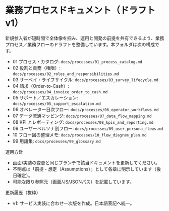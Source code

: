 # 業務プロセスドキュメント（ドラフト v1）

新規参入者が短時間で全体像を掴み、運用と開発の前提を共有できるよう、業務プロセス／業務フローのドラフトを整備しています。本フォルダは次の構成です。

- 01 プロセス・カタログ: `docs/processes/01_process_catalog.md`
- 02 役割と責務（権限）: `docs/processes/02_roles_and_responsibilities.md`
- 03 サーベイ・ライフサイクル: `docs/processes/03_survey_lifecycle.md`
- 04 請求（Order-to-Cash）: `docs/processes/04_invoice_order_to_cash.md`
- 05 サポート／エスカレーション: `docs/processes/05_support_escalation.md`
- 06 オペレーター日次フロー: `docs/processes/06_operator_workflows.md`
- 07 データ流通マッピング: `docs/processes/07_data_flow_mapping.md`
- 08 KPI とレポーティング: `docs/processes/08_kpis_and_reporting.md`
- 09 ユーザーペルソナ別フロー: `docs/processes/09_user_persona_flows.md`
- 10 フロー図の整理メモ: `docs/processes/10_flow_diagram_plan.md`
- 99 用語集: `docs/processes/99_glossary.md`

運用方針
- 画面/実装の変更と同じブランチで該当ドキュメントを更新してください。
- 不明点は「前提・想定（Assumptions）」として各章に明示しています（後日確定）。
- 可能な限り参照元（画面/JS/JSONパス）を記載しています。

更新履歴（抜粋）
- v1: サービス実装に合わせ一次版を作成。日本語表記へ統一。

